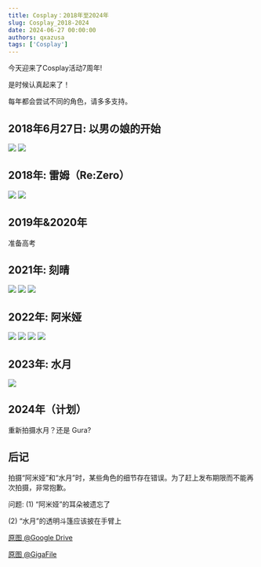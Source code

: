 ```yaml
---
title: Cosplay：2018年至2024年
slug: Cosplay_2018-2024
date: 2024-06-27 00:00:00
authors: qxazusa
tags: ['Cosplay']
---
```

今天迎来了Cosplay活动7周年!

是时候认真起来了！
<!--truncate-->
每年都会尝试不同的角色，请多多支持。

## 2018年6月27日: 以男の娘的开始
![](https://static.qxazusa.xyz/docusaurus/image/C_2018-2023/20180627_130721_F.jpg?x-image-process=style/webp)
![](https://static.qxazusa.xyz/docusaurus/image/C_2018-2023/20180627_155700_F.jpg?x-image-process=style/webp)

## 2018年: 雷姆（Re:Zero）
![](https://static.qxazusa.xyz/docusaurus/image/C_2018-2023/20180702_181900_REM_EDITED.jpg?x-image-process=style/webp)
![](https://static.qxazusa.xyz/docusaurus/image/C_2018-2023/20180702_183100_REM.jpg?x-image-process=style/webp)

## 2019年&2020年
准备高考

## 2021年: 刻晴
![](https://static.qxazusa.xyz/docusaurus/image/C_2018-2023/20210802_084240_KeiQing.jpg?x-image-process=style/webp)
![](https://static.qxazusa.xyz/docusaurus/image/C_2018-2023/20210802_084246_KeiQing_EDITED.jpg?x-image-process=style/webp)
![](https://static.qxazusa.xyz/docusaurus/image/C_2018-2023/20210802_085232_KeiQing_REEDITED.jpg?x-image-process=style/webp)

## 2022年: 阿米娅
![](https://static.qxazusa.xyz/docusaurus/image/C_2018-2023/20220223_161738_Amiya_EDITED.jpg?x-image-process=style/webp)
![](https://static.qxazusa.xyz/docusaurus/image/C_2018-2023/20220223_162912_Amiya_REEDITED.jpg?x-image-process=style/webp)
![](https://static.qxazusa.xyz/docusaurus/image/C_2018-2023/20220223_162940_Amiya.jpg?x-image-process=style/webp)
![](https://static.qxazusa.xyz/docusaurus/image/C_2018-2023/20220223_163708_Amiya_EDITED.jpg?x-image-process=style/webp)

## 2023年: 水月
![](https://static.qxazusa.xyz/docusaurus/image/C_2018-2023/20230424_153729_Mizuki.jpg?x-image-process=style/webp)

## 2024年（计划）
重新拍摄水月？还是 Gura?

## 后记
拍摄“阿米娅”和“水月”时，某些角色的细节存在错误。为了赶上发布期限而不能再次拍摄，非常抱歉。

问题: (1) “阿米娅”的耳朵被遗忘了

(2) “水月”的透明斗篷应该披在手臂上

[原图 @Google Drive](https://drive.google.com/drive/folders/1JqVYpC6sxBuaKcsRj1xKC4hgvlO2XYjk?usp=sharing)

[原图 @GigaFile](https://100.gigafile.nu/1004-d1710833b5d534fc5deb3d24d893fe2a6)